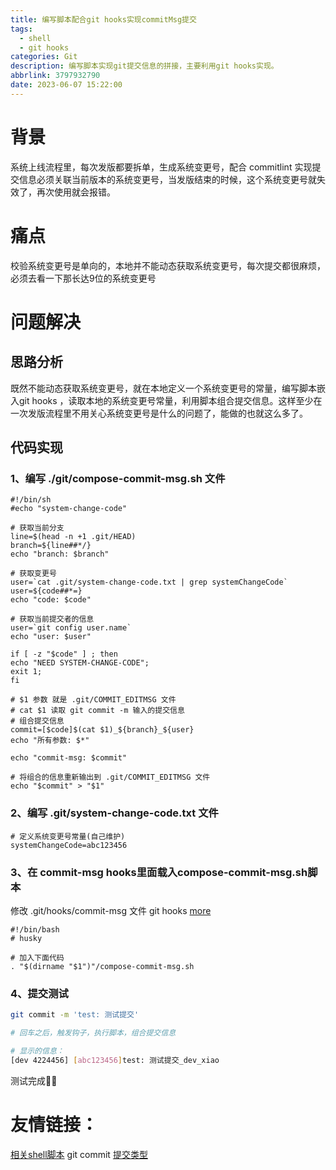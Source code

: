 ```yaml
---
title: 编写脚本配合git hooks实现commitMsg提交
tags:
  - shell
  - git hooks
categories: Git
description: 编写脚本实现git提交信息的拼接，主要利用git hooks实现。
abbrlink: 3797932790
date: 2023-06-07 15:22:00
---
```

# 背景
系统上线流程里，每次发版都要拆单，生成系统变更号，配合 commitlint 实现提交信息必须关联当前版本的系统变更号，当发版结束的时候，这个系统变更号就失效了，再次使用就会报错。
# 痛点
校验系统变更号是单向的，本地并不能动态获取系统变更号，每次提交都很麻烦，必须去看一下那长达9位的系统变更号
# 问题解决
## 思路分析
既然不能动态获取系统变更号，就在本地定义一个系统变更号的常量，编写脚本嵌入git hooks ，读取本地的系统变更号常量，利用脚本组合提交信息。这样至少在一次发版流程里不用关心系统变更号是什么的问题了，能做的也就这么多了。
## 代码实现
### 1、编写 ./git/compose-commit-msg.sh 文件
```shell
#!/bin/sh
#echo "system-change-code"

# 获取当前分支
line=$(head -n +1 .git/HEAD)
branch=${line##*/}
echo "branch: $branch"

# 获取变更号
user=`cat .git/system-change-code.txt | grep systemChangeCode`
user=${code##*=}
echo "code: $code"

# 获取当前提交者的信息
user=`git config user.name`
echo "user: $user"

if [ -z "$code" ] ; then
echo "NEED SYSTEM-CHANGE-CODE";
exit 1;
fi

# $1 参数 就是 .git/COMMIT_EDITMSG 文件
# cat $1 读取 git commit -m 输入的提交信息
# 组合提交信息
commit=[$code]$(cat $1)_${branch}_${user}
echo "所有参数: $*"

echo "commit-msg: $commit"

# 将组合的信息重新输出到 .git/COMMIT_EDITMSG 文件
echo "$commit" > "$1"
```
### 2、编写 .git/system-change-code.txt 文件
```shell
# 定义系统变更号常量(自己维护)
systemChangeCode=abc123456
```
### 3、在 commit-msg hooks里面载入compose-commit-msg.sh脚本
修改 .git/hooks/commit-msg 文件
git hooks [more](https://www.yuque.com/allblue-byynd/izub4k/obh3ns)
```shell
#!/bin/bash
# husky

# 加入下面代码
. "$(dirname "$1")"/compose-commit-msg.sh

```
### 4、提交测试

```bash
git commit -m 'test: 测试提交'

# 回车之后，触发钩子，执行脚本，组合提交信息

# 显示的信息：
[dev 4224456] [abc123456]test: 测试提交_dev_xiao
```
测试完成🎈🎈
# 友情链接：
[相关shell脚本](https://www.yuque.com/xiaojt/py87m6/hgxumq)
git commit [提交类型](https://www.yuque.com/xiaojt/izub4k/gap2yf#YRbth)
